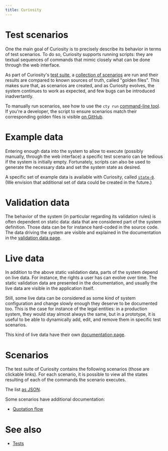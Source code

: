 ```yaml
---
title: Curiosity
---
```


# Test scenarios

One the main goal of Curiosity is to precisely describe its behavior in terms
of test scenarios. To do so, Curiosity supports running scripts: they are
textual sequences of commands that mimic closely what can be done through the
web interface.

As part of Curiosity's [test suite](/documentation/tests), a [collection of
scenarios](#scenarios) are run and their results are compared to known sources
of truth, called "golden files". This makes sure that, as scenarios are
created, and as Curiosity evolves, the system continues to work as expected,
and few bugs can be introduced inadvertantly.

To manually run scenarios, see how to use the `cty run` [command-line
tool](/documentation/clis). If you're a developer, the script to ensure
scenarios match their corresponding golden files is visible [on
GitHub](https://github.com/hypered/curiosity/blob/main/tests/run-scenarios.hs).

# Example data

Entering enough data into the system to allow to execute (possibly manually,
through the web interface) a specific test scenario can be tedious if the
system is initially empty. Fortunately, scripts can also be used to generate
the necessary data and set the system state as desired.

A specific set of example data is available with Curiosity, called
[`state-0`](/documentation/state-0). (We envision that additional set of data
could be created in the future.)

# Validation data

The behavior of the system (in particular regarding its validation rules) is
often dependent on static data: data that are considered part of the system
definition. Those data can be for instance hard-coded in the source code. The
data driving the system are visible and explained in the documentation in the
[validation data page](/documentation/validation-data).

# Live data

In addition to the above static validation data, parts of the system depend on
live data. For instance, the rights a user has can evolve over time. The static
validation data are presented in the documentation, and usually the live data
are visible in the application itself.

Still, some live data can be considered as some kind of system configuration
and change slowly enough they deserve to be documented too. This is the case
for instance of the legal entities: in a production system, they would stay
almost always the same, but in a prototype, it is useful to be able to
dynamically add, edit, and remove them in specific test scenarios.

This kind of live data have their own [documentation
page](/documentation/live-data).

# Scenarios

The test suite of Curiosity contains the following scenarios (those are
clickable links). For each scenario, it is possible to view all the states
resulting of each of the commands the scenario executes.

<!--# include virtual="/partials/scenarios" -->

The list [as JSON](/partials/scenarios.json).

Some scenarios have additional documentation:

- [Quotation flow](/documentation/scenarios/quotation-flow)

# See also

- [Tests](/documentation/tests)
